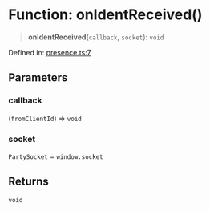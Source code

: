 # Function: onIdentReceived()

> **onIdentReceived**(`callback`, `socket`): `void`

Defined in: [presence.ts:7](https://github.com/benallfree/lab13/blob/c14b6cbe39823dfc265f5d26450ed040a344e64f/sdk/src/online/presence.ts#L7)

## Parameters

### callback

(`fromClientId`) => `void`

### socket

`PartySocket` = `window.socket`

## Returns

`void`
